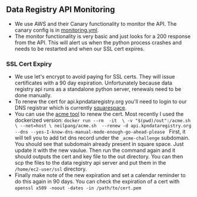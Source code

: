 ## Data Registry API Monitoring
 - We use AWS and their Canary functionality to monitor the API.  The canary config is in [monitoring.yml](monitoring.yml).
 - The monitor functionality is very basic and just looks for a 200 response from the API. This will alert us when the python process crashes and needs to be restarted and when our SSL cert expires.
### SSL Cert Expiry
 - We use let's encrypt to avoid paying for SSL certs.  They will issue certificates with a 90 day expiration.  Unfortunately because data registry api runs as a standalone python server, renewals need to be done manually.  
 - To renew the cert for api.kpndataregistry.org you'll need to login to our DNS registrar which is currently [squarespace](https://account.squarespace.com/domains).  
 - You can use the [acme tool](https://github.com/acmesh-official/acme.sh) to renew the cert.  Most recently I used the dockerized version: ``docker run --rm  -it  \
  -v "$(pwd)/out":/acme.sh  \
  --net=host \
  neilpang/acme.sh  --renew -d api.kpndataregistry.org --dns --yes-I-know-dns-manual-mode-enough-go-ahead-please
`` First, it will tell you to add txt dns record under the `_acme-challenge` subdomain.  You should see that subdomain already present in square space. Just update it with the new vaulue.  Then run the command again and it should outputs the cert and key file to the out directory.  You can then scp the files to the data registry api server and put them in the `/home/ec2-user/ssl` directory.
 - Finally make note of the new expiration and set a calendar reminder to do this again in 90 days.  You can check the expiration of a cert with `openssl x509 -noout -dates -in /path/to/cert.pem`
